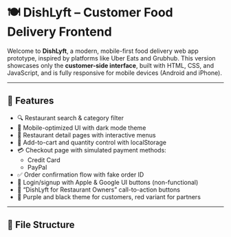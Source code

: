 # 🍽️ DishLyft – Customer Food Delivery Frontend

Welcome to **DishLyft**, a modern, mobile-first food delivery web app prototype, inspired by platforms like Uber Eats and Grubhub. This version showcases only the **customer-side interface**, built with HTML, CSS, and JavaScript, and is fully responsive for mobile devices (Android and iPhone).

---

## 🚀 Features

- 🔍 Restaurant search & category filter
- 📱 Mobile-optimized UI with dark mode theme
- 🍔 Restaurant detail pages with interactive menus
- 🛒 Add-to-cart and quantity control with localStorage
- 💳 Checkout page with simulated payment methods:
  - Credit Card
  - PayPal
- ✅ Order confirmation flow with fake order ID
- 🔐 Login/signup with Apple & Google UI buttons (non-functional)
- 🍴 “DishLyft for Restaurant Owners” call-to-action buttons
- 🎨 Purple and black theme for customers, red variant for partners

---

## 📁 File Structure

